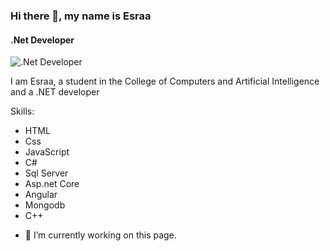### Hi there 👋, my name is Esraa
#### .Net Developer
![.Net Developer](https://scontent.fcai21-3.fna.fbcdn.net/v/t1.6435-9/92995899_223451152419916_8119183022189707264_n.jpg?_nc_cat=100&ccb=1-7&_nc_sid=8bfeb9&_nc_ohc=YlFiBlH5ONAAX_qUv-9&_nc_ht=scontent.fcai21-3.fna&oh=00_AfChDF5XvrZWonK9gNmRj-IHeGzTHF7wIrbkmKIuMJ9I_g&oe=651AC21A)

I am Esraa, a student in the College of Computers and Artificial Intelligence and a .NET developer

Skills: 
* HTML
*  Css
*  JavaScript
*  C#
*  Sql Server
*  Asp.net Core
*  Angular
*  Mongodb
*  C++

- 🔭 I’m currently working on this page. 





<!--
**EsraaAseem/EsraaAseem** is a ✨ _special_ ✨ repository because its `README.md` (this file) appears on your GitHub profile.

Here are some ideas to get you started:

- 🔭 I’m currently working on ...
- 🌱 I’m currently learning ...
- 👯 I’m looking to collaborate on ...
- 🤔 I’m looking for help with ...
- 💬 Ask me about ...
- 📫 How to reach me: ...
- 😄 Pronouns: ...
- ⚡ Fun fact: ...
-->

